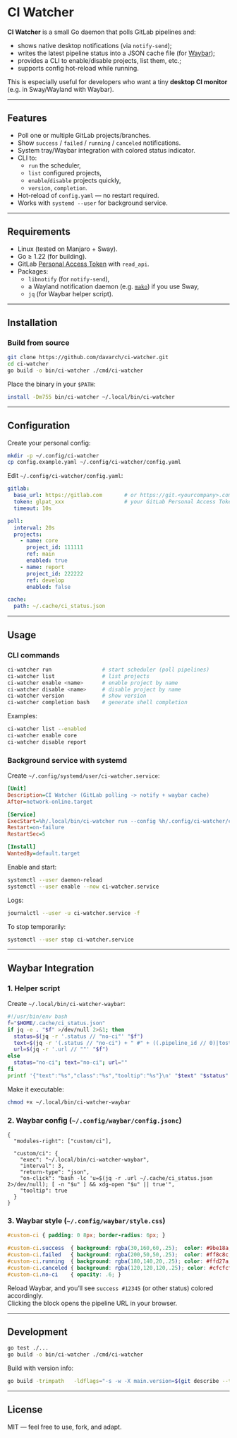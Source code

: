 # CI Watcher

**CI Watcher** is a small Go daemon that polls GitLab pipelines and:
- shows native desktop notifications (via `notify-send`);
- writes the latest pipeline status into a JSON cache file (for [Waybar](https://github.com/Alexays/Waybar));
- provides a CLI to enable/disable projects, list them, etc.;
- supports config hot-reload while running.

This is especially useful for developers who want a tiny **desktop CI monitor** (e.g. in Sway/Wayland with Waybar).

---

## Features
- Poll one or multiple GitLab projects/branches.
- Show `success` / `failed` / `running` / `canceled` notifications.
- System tray/Waybar integration with colored status indicator.
- CLI to:
    - `run` the scheduler,
    - `list` configured projects,
    - `enable`/`disable` projects quickly,
    - `version`, `completion`.
- Hot-reload of `config.yaml` — no restart required.
- Works with `systemd --user` for background service.

---

## Requirements
- Linux (tested on Manjaro + Sway).
- Go ≥ 1.22 (for building).
- GitLab [Personal Access Token](https://docs.gitlab.com/ee/user/profile/personal_access_tokens.html) with `read_api`.
- Packages:
    - `libnotify` (for `notify-send`),
    - a Wayland notification daemon (e.g. [`mako`](https://github.com/emersion/mako)) if you use Sway,
    - `jq` (for Waybar helper script).

---

## Installation

### Build from source
```bash
git clone https://github.com/davarch/ci-watcher.git
cd ci-watcher
go build -o bin/ci-watcher ./cmd/ci-watcher
```

Place the binary in your `$PATH`:
```bash
install -Dm755 bin/ci-watcher ~/.local/bin/ci-watcher
```

---

## Configuration

Create your personal config:
```bash
mkdir -p ~/.config/ci-watcher
cp config.example.yaml ~/.config/ci-watcher/config.yaml
```

Edit `~/.config/ci-watcher/config.yaml`:
```yaml
gitlab:
  base_url: https://gitlab.com       # or https://git.<yourcompany>.com
  token: glpat_xxx                   # your GitLab Personal Access Token
  timeout: 10s

poll:
  interval: 20s
  projects:
    - name: core
      project_id: 111111
      ref: main
      enabled: true
    - name: report
      project_id: 222222
      ref: develop
      enabled: false

cache:
  path: ~/.cache/ci_status.json
```

---

## Usage

### CLI commands
```bash
ci-watcher run                # start scheduler (poll pipelines)
ci-watcher list               # list projects
ci-watcher enable <name>      # enable project by name
ci-watcher disable <name>     # disable project by name
ci-watcher version            # show version
ci-watcher completion bash    # generate shell completion
```

Examples:
```bash
ci-watcher list --enabled
ci-watcher enable core
ci-watcher disable report
```

### Background service with systemd

Create `~/.config/systemd/user/ci-watcher.service`:
```ini
[Unit]
Description=CI Watcher (GitLab polling -> notify + waybar cache)
After=network-online.target

[Service]
ExecStart=%h/.local/bin/ci-watcher run --config %h/.config/ci-watcher/config.yaml
Restart=on-failure
RestartSec=5

[Install]
WantedBy=default.target
```

Enable and start:
```bash
systemctl --user daemon-reload
systemctl --user enable --now ci-watcher.service
```

Logs:
```bash
journalctl --user -u ci-watcher.service -f
```

To stop temporarily:
```bash
systemctl --user stop ci-watcher.service
```

---

## Waybar Integration

### 1. Helper script
Create `~/.local/bin/ci-watcher-waybar`:
```bash
#!/usr/bin/env bash
f="$HOME/.cache/ci_status.json"
if jq -e . "$f" >/dev/null 2>&1; then
  status=$(jq -r '.status // "no-ci"' "$f")
  text=$(jq -r '(.status // "no-ci") + " #" + ((.pipeline_id // 0)|tostring)' "$f")
  url=$(jq -r '.url // ""' "$f")
else
  status="no-ci"; text="no-ci"; url=""
fi
printf '{"text":"%s","class":"%s","tooltip":"%s"}\n' "$text" "$status" "$url"
```
Make it executable:
```bash
chmod +x ~/.local/bin/ci-watcher-waybar
```

### 2. Waybar config (`~/.config/waybar/config.jsonc`)
```jsonc
{
  "modules-right": ["custom/ci"],

  "custom/ci": {
    "exec": "~/.local/bin/ci-watcher-waybar",
    "interval": 3,
    "return-type": "json",
    "on-click": "bash -lc 'u=$(jq -r .url ~/.cache/ci_status.json 2>/dev/null); [ -n "$u" ] && xdg-open "$u" || true'",
    "tooltip": true
  }
}
```

### 3. Waybar style (`~/.config/waybar/style.css`)
```css
#custom-ci { padding: 0 8px; border-radius: 6px; }

#custom-ci.success  { background: rgba(30,160,60,.25);  color: #9be18a; }
#custom-ci.failed   { background: rgba(200,50,50,.25);  color: #ff8c8c; }
#custom-ci.running  { background: rgba(180,140,20,.25); color: #ffd27a; }
#custom-ci.canceled { background: rgba(120,120,120,.25); color: #cfcfcf; }
#custom-ci.no-ci    { opacity: .6; }
```

Reload Waybar, and you’ll see `success #12345` (or other status) colored accordingly.  
Clicking the block opens the pipeline URL in your browser.

---

## Development

```bash
go test ./...
go build -o bin/ci-watcher ./cmd/ci-watcher
```

Build with version info:
```bash
go build -trimpath   -ldflags="-s -w -X main.version=$(git describe --tags --always 2>/dev/null || echo dev)"   -o bin/ci-watcher ./cmd/ci-watcher
```

---

## License
MIT — feel free to use, fork, and adapt.
